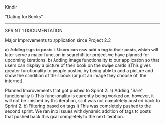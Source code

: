 Kindlr 

"Dating for Books"

--------------------------
SPRINT 1 DOCUMENTATION

Major Improvements to application since Project 2.3:

a) Adding tags to posts 
  i) Users can now add a tag to their posts, which will later serve a major function in search/filter project we have planned for upcoming iterations.
b) Adding image functionality to our application so that users can display a picture of their book on the swipe cards
  i)This gives greater functionality to people posting by being able to add a picture and show the condition of their book (or just an image they choose off the internet).

Planned Improvements that got pushed to Sprint 2:
a) Adding "Sale" functionality
  i) This functionality is currently being worked on, however, it will not be finished by this iteration, so it was not completely pushed back to Sprint 2.
b) Filtering based on tags
  i) This was completely pushed to the second sprint. We ran into issues with dynamic addition of tags to posts that pushed back this goal completely to the next iteration.
